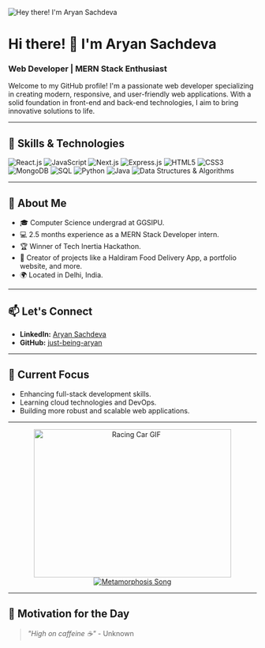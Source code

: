![Hey there! I'm Aryan Sachdeva](https://your-banner-image-url-here.com)

# Hi there! 👋 I'm Aryan Sachdeva
### Web Developer | MERN Stack Enthusiast

Welcome to my GitHub profile! I'm a passionate web developer specializing in creating modern, responsive, and user-friendly web applications. With a solid foundation in front-end and back-end technologies, I aim to bring innovative solutions to life.

---

## 🚀 Skills & Technologies

![React.js](https://img.shields.io/badge/React-20232A?style=for-the-badge&logo=react&logoColor=61DAFB)
![JavaScript](https://img.shields.io/badge/JavaScript-323330?style=for-the-badge&logo=javascript&logoColor=F7DF1E)
![Next.js](https://img.shields.io/badge/Next.js-000000?style=for-the-badge&logo=nextdotjs&logoColor=white)
![Express.js](https://img.shields.io/badge/Express.js-404D59?style=for-the-badge)
![HTML5](https://img.shields.io/badge/HTML5-E34F26?style=for-the-badge&logo=html5&logoColor=white)
![CSS3](https://img.shields.io/badge/CSS3-1572B6?style=for-the-badge&logo=css3&logoColor=white)
![MongoDB](https://img.shields.io/badge/MongoDB-4EA94B?style=for-the-badge&logo=mongodb&logoColor=white)
![SQL](https://img.shields.io/badge/SQL-336791?style=for-the-badge&logo=postgresql&logoColor=white)
![Python](https://img.shields.io/badge/Python-3776AB?style=for-the-badge&logo=python&logoColor=white)
![Java](https://img.shields.io/badge/Java-ED8B00?style=for-the-badge&logo=java&logoColor=white)
![Data Structures & Algorithms](https://img.shields.io/badge/DSA-Algorithm-informational?style=for-the-badge)

---

## 🌱 About Me
- 🎓 Computer Science undergrad at GGSIPU.
- 💻 2.5 months experience as a MERN Stack Developer intern.
- 🏆 Winner of Tech Inertia Hackathon.
- 🔨 Creator of projects like a Haldiram Food Delivery App, a portfolio website, and more.
- 🌍 Located in Delhi, India.

---

## 📫 Let's Connect
- **LinkedIn:** [Aryan Sachdeva](https://www.linkedin.com/in/aryan-sachdeva-70587b283/)
- **GitHub:** [just-being-aryan](https://github.com/just-being-aryan)

---

## 🎯 Current Focus
- Enhancing full-stack development skills.
- Learning cloud technologies and DevOps.
- Building more robust and scalable web applications.

---

<div align="center">
  <img src="https://i.gifer.com/Nt6v.gif" width="400" height="300" alt="Racing Car GIF"/>
  
  <div style="display: flex; align-items: center; justify-content: center;">
    <a href="https://www.youtube.com/watch?v=MetamorphosisSongLink" target="_blank">
      <img src="https://img.shields.io/badge/Listen%20to%20Metamorphosis-%23ff0000?style=for-the-badge&logo=youtube&logoColor=white" alt="Metamorphosis Song"/>
    </a>
  </div>
</div>

---

## 💬 Motivation for the Day
> _"High on caffeine ☕"_ - Unknown
